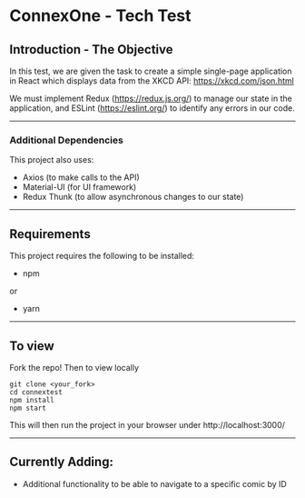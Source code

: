 # ConnexOne - Tech Test

## Introduction - The Objective

In this test, we are given the task to create a simple single-page application in React which displays data from the XKCD API:
https://xkcd.com/json.html

We must implement Redux (https://redux.js.org/) to manage our state in the application, and ESLint (https://eslint.org/) to identify any errors in our code.

---

### Additional Dependencies

This project also uses:

- Axios (to make calls to the API)
- Material-UI (for UI framework)
- Redux Thunk (to allow asynchronous changes to our state)

---

## Requirements

This project requires the following to be installed:

- npm

or

- yarn

---

## To view

Fork the repo!
Then to view locally

```
git clone <your_fork>
cd connextest
npm install
npm start
```

This will then run the project in your browser under http://localhost:3000/

---

## Currently Adding:

- Additional functionality to be able to navigate to a specific comic by ID
